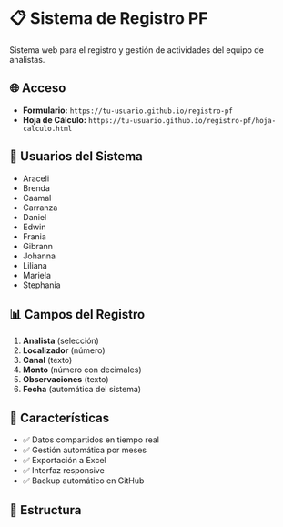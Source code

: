 # 📋 Sistema de Registro PF

Sistema web para el registro y gestión de actividades del equipo de analistas.

## 🌐 Acceso
- **Formulario:** `https://tu-usuario.github.io/registro-pf`
- **Hoja de Cálculo:** `https://tu-usuario.github.io/registro-pf/hoja-calculo.html`

## 👥 Usuarios del Sistema
- Araceli
- Brenda  
- Caamal
- Carranza
- Daniel
- Edwin
- Frania
- Gibrann
- Johanna
- Liliana
- Mariela
- Stephania

## 📊 Campos del Registro
1. **Analista** (selección)
2. **Localizador** (número)
3. **Canal** (texto)
4. **Monto** (número con decimales)
5. **Observaciones** (texto)
6. **Fecha** (automática del sistema)

## 🚀 Características
- ✅ Datos compartidos en tiempo real
- ✅ Gestión automática por meses
- ✅ Exportación a Excel
- ✅ Interfaz responsive
- ✅ Backup automático en GitHub

## 📁 Estructura
